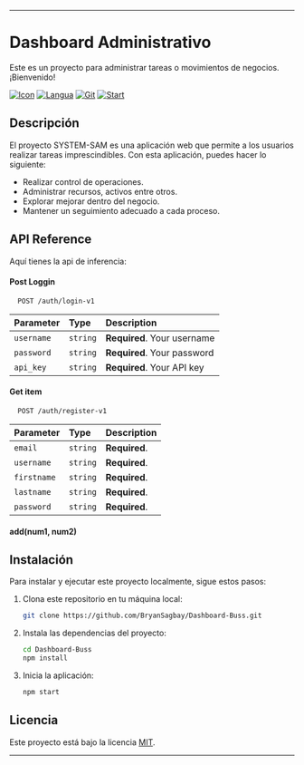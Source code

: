 
---

# Dashboard Administrativo

Este es un proyecto para administrar tareas o movimientos de negocios. ¡Bienvenido!


[![Icon](https://img.shields.io/badge/react-gray?logo=react)](https://img.shields.io/badge/react-gray?logo=react) [![Langua](https://img.shields.io/github/languages/count/BryanSagbay/Dashboard-Buss?color=c90e21 "Langua")](https://img.shields.io/github/languages/count/BryanSagbay/Dashboard-Buss?color=c90e21 "Langua") [![Git](https://img.shields.io/github/repo-size/bryansagbay/Dashboard-Buss?color=56BEB8 "Gut")](https://img.shields.io/github/repo-size/bryansagbay/Dashboard-Buss?color=56BEB8 "Gut") [![Start](https://img.shields.io/github/stars/bryansagbay/Dashboard-Buss?color=blue "Start")](https://img.shields.io/github/stars/bryansagbay/Dashboard-Buss?color=blue "Start") 


## Descripción

El proyecto SYSTEM-SAM es una aplicación web que permite a los usuarios realizar tareas imprescindibles. Con esta aplicación, puedes hacer lo siguiente:

- Realizar control de operaciones.
- Administrar recursos, activos entre otros.
- Explorar mejorar dentro del negocio.
- Mantener un seguimiento adecuado a cada proceso.


## API Reference

Aquí tienes la api de inferencia:

#### Post Loggin 

```http
  POST /auth/login-v1
```

| Parameter | Type     | Description                 |
| :-------- | :------- | :-------------------------- |
| `username`| `string` | **Required**. Your username |
| `password`| `string` | **Required**. Your password |
| `api_key` | `string` | **Required**. Your API key  |

#### Get item

```http
  POST /auth/register-v1
```

| Parameter  | Type     | Description    |
| :--------- | :------- | :------------- |
| `email`    | `string` | **Required**.  |
| `username` | `string` | **Required**.  |
| `firstname`| `string` | **Required**.  |
| `lastname` | `string` | **Required**.  |
| `password` | `string` | **Required**.  |

#### add(num1, num2)



## Instalación

Para instalar y ejecutar este proyecto localmente, sigue estos pasos:

1. Clona este repositorio en tu máquina local:

    ```bash
    git clone https://github.com/BryanSagbay/Dashboard-Buss.git
    ```

2. Instala las dependencias del proyecto:

    ```bash
    cd Dashboard-Buss
    npm install
    ```

3. Inicia la aplicación:

    ```bash
    npm start
    ```

## Licencia

Este proyecto está bajo la licencia [MIT](LICENSE).

---

